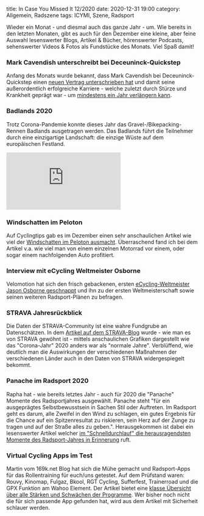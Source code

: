 title: In Case You Missed It 12/2020
date: 2020-12-31 19:00
category: Allgemein, Radszene
tags: ICYMI, Szene, Radsport

Wieder ein Monat - und diesmal auch das ganze Jahr - um. Wie bereits in den letzten Monaten, gibt es auch für den Dezember eine kleine, aber feine Auswahl lesenswerter Blogs, Artikel & Bücher, hörenswerter Podcasts, sehenswerter Videos & Fotos als Fundstücke des Monats. Viel Spaß damit!

### Mark Cavendish unterschreibt bei Deceuninck-Quickstep
Anfang des Monats wurde bekannt, dass Mark Cavendish bei Deceuninck-Quickstep einen [neuen Vertrag unterschrieben hat](https://www.velonews.com/news/road/deceuninck-quick-step-looking-to-rebuild-mark-cavendish-step-by-step/) und damit seine außerordentlich erfolgreiche Karriere - welche zuletzt durch Stürze und Krankheit geprägt war - um [mindestens ein Jahr verlängern kann](https://www.cyclingnews.com/news/lefevere-mark-cavendish-came-to-me-and-said-i-cant-stop-like-this/).

### Badlands 2020
Trotz Corona-Pandemie konnte dieses Jahr das Gravel-/Bikepacking-Rennen Badlands ausgetragen werden. Das Badlands führt die Teilnehmer durch eine einzigartige Landschaft: die einzige Wüste auf dem europäischen Festland.

<div class="youtube youtube-16x9">
<iframe src="https://www.youtube.com/embed/-nJu0vEVAes" frameborder="0" allow="accelerometer; autoplay; encrypted-media; gyroscope; picture-in-picture" allowfullscreen></iframe>
</div>

### Windschatten im Peloton
Auf Cyclingtips gab es im Dezember einen sehr anschaulichen Artikel wie viel der [Windschatten im Peloton ausmacht](https://cyclingtips.com/2020/12/these-are-the-best-and-most-surprising-places-to-get-a-draft-in-a-bike-race/). Überraschend fand ich bei dem Artikel v.a. wie viel man von einem einzelnen Motorrad vor einem, oder sogar einem nachfolgenden Auto profitiert.

### Interview mit eCycling Weltmeister Osborne
Velomotion hat sich den frisch gebackenen, ersten [eCycling-Weltmeister Jason Osborne geschnappt](https://www.velomotion.de/magazin/2020/12/radsport-jason-osborne-interview/) und ihn zu der ersten Weltmeisterschaft sowie seinen weiteren Radsport-Plänen zu befragen.

### STRAVA Jahresrückblick
Die Daten der STRAVA-Community ist eine wahre Fundgrube an Datenschätzen. In dem [Artikel auf dem STRAVA-Blog](https://www.strava.com/yis-community-2020?%24web_only=true&%243p=e_it&%24original_url=https%3A%2F%2Fstrava.com%2Fyis-community-2020%3F%24web_only%3Dtrue&_branch_match_id=856168253831364666) wurde - wie man es von STRAVA gewöhnt ist - mittels anschaulichen Grafiken dargestellt wie das "Corona-Jahr" 2020 anders war als "normale Jahre". Verblüffend, wie deutlich man die Auswirkungen der verschiedenen Maßnahmen der verschiedenen Länder auch in den Daten von STRAVA widergespiegelt bekommt.  

### Panache im Radsport 2020
Rapha hat - wie bereits letztes Jahr - auch für 2020 die "Panache" Momente des Radsportjahres ausgewählt. Panache steht "für ein ausgeprägtes Selbstbewusstsein in Sachen Stil oder Auftreten. Im Radsport geht es darum, alle Zweifel in den Wind zu schlagen, ein gutes Ergebnis für die Chance auf ein Spitzenresultat zu riskieren, sein Herz auf der Zunge zu tragen und auf der Straße alles zu geben.". Herausgekommen ist dabei ein lesenswerter Artikel welcher [im "Schnelldurchlauf" die herausragendsten Momente des Radsport-Jahres in Erinnerung](https://www.rapha.cc/de/de/stories/panache-2020?xnpe_tifc=4IHp4kQNhFb74.hN4D184jpZhfEWVjQsVuU_OuPsauWLafsct94.RyELa_B9afeWaG8.adJShILuOIENbfbX4D1dxIPNbnTT&utm_source=exponea&utm_campaign=Panache&utm_medium=email&utm_content=de) ruft.

### Virtual Cycling Apps im Test
Martin vom 169k.net Blog hat sich die Mühe gemacht und Radsport-Apps für das Rollentraining für euch/uns getestet. Auf dem Prüfstand waren: Rouvy, Kinomap, Fulgaz, Bkool, RGT Cycling, Sufferfest, Trainerroad und die GPX Funktion am Wahoo Element.
Der Artikel bietet eine [klasse Übersicht über alle Stärken und Schwächen der Programme](https://www.169k.net/blog/8-virtual-cycling-apps-im-test). Wer bisher noch nicht die für sich passende App gefunden hat, wird aus dem Artikel mit Sicherheit schlauer werden.